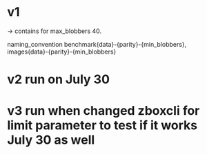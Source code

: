 # v1
 -> contains for max_blobbers 40.

naming_convention benchmark{data}-{parity}-{min_blobbers}, images{data}-{parity}-{min_blobbers}

# v2 run on July 30


# v3 run when changed zboxcli for limit parameter to test if it works July 30 as well 